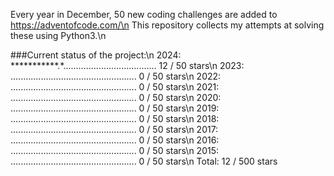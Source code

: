 Every year in December, 50 new coding challenges are added to https://adventofcode.com/\n
This repository collects my attempts at solving these using Python3.\n

###Current status of the project:\n
2024: ***********.*..................................... 12 / 50 stars\n
2023: ..................................................  0 / 50 stars\n
2022: ..................................................  0 / 50 stars\n
2021: ..................................................  0 / 50 stars\n
2020: ..................................................  0 / 50 stars\n
2019: ..................................................  0 / 50 stars\n
2018: ..................................................  0 / 50 stars\n
2017: ..................................................  0 / 50 stars\n
2016: ..................................................  0 / 50 stars\n
2015: ..................................................  0 / 50 stars\n
Total: 12 / 500 stars